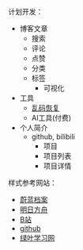 计划开发：
- 博客文章
  - 搜索
  - 评论
  - 点赞
  - 分类
  - 标签
    - 可视化
- 工具
  - [乱码恢复](http://www.mytju.com/classCode/tools/messyCodeRecover.asp)
  - AI工具(付费)
- 个人简介
  - github, bilibili
    - 项目
    - 项目列表
    - 项目详情


样式参考网站：
- [蔚蓝档案](https://bluearchive-cn.com/)
- [明日方舟](https://ak.hypergryph.com/#world)
- [B站](https://www.bilibili.com/)
- [github](https://github.com/)
- [绿叶学习网](http://www.lvyestudy.com/)
